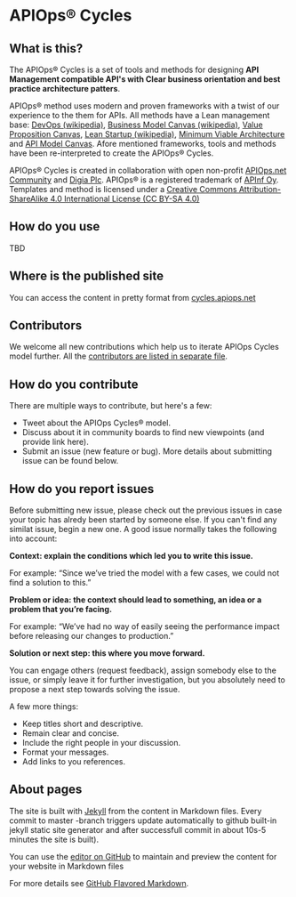 # APIOps&reg; Cycles

## What is this?

The APIOps&reg; Cycles is a set of tools and methods for designing **API Management compatible API's with Clear business orientation and best practice architecture patters**.

APIOps&reg; method uses modern and proven frameworks with a twist of our experience to the them for APIs. All methods have a Lean management base: [DevOps (wikipedia)](https://en.wikipedia.org/wiki/DevOps), [Business Model Canvas (wikipedia)](https://en.wikipedia.org/wiki/Business_Model_Canvas), [Value Proposition Canvas](), [Lean Startup (wikipedia)](https://en.wikipedia.org/wiki/Lean_startup), [Minimum Viable Architecture](https://www.enterpriseirregulars.com/116163/minimum-viable-architecture-good-enough-good-enough-enterprise/) and [API Model Canvas](https://www.slideshare.net/3scale/api-model-canvas-apidays-mediterranea-2015). Afore mentioned frameworks, tools and methods have been re-interpreted to create the APIOps&reg; Cycles. 

APIOps&reg; Cycles is created in collaboration with open non-profit [APIOps.net Community](https://medium.com/apiops) and [Digia Plc](www.digia.com). APIOps&reg; is a registered trademark of [APInf Oy](http://apinf.com). Templates and method is licensed under a [Creative Commons Attribution-ShareAlike 4.0 International License (CC BY-SA 4.0)](https://creativecommons.org/licenses/by-sa/4.0/)

## How do you use

TBD

## Where is the published site

You can access the content in pretty format from [cycles.apiops.net](http://cycles.apiops.net)
    
## Contributors

We welcome all new contributions which help us to iterate APIOps Cycles model further. All the [contributors are listed in separate file](contributors.md). 

## How do you contribute

There are multiple ways to contribute, but here's a few: 

* Tweet about the APIOps Cycles&reg; model. 
* Discuss about it in community boards to find new viewpoints (and provide link here). 
* Submit an issue (new feature or bug). More details about submitting issue can be found below. 

## How do you report issues

Before submitting new issue, please check out the previous issues in case your topic has alredy been started by someone else. If you can't find any similat issue, begin a new one. A good issue normally takes the following into account: 

**Context: explain the conditions which led you to write this issue.**

For example: “Since we’ve tried the model with a few cases, we could not find a solution to this.”

**Problem or idea: the context should lead to something, an idea or a problem that you’re facing.**

For example: “We’ve had no way of easily seeing the performance impact before releasing our changes to production.”

**Solution or next step: this where you move forward.** 

You can engage others (request feedback), assign somebody else to the issue, or simply leave it for further investigation, but you absolutely need to propose a next step towards solving the issue.

A few more things: 

* Keep titles short and descriptive. 
* Remain clear and concise. 
* Include the right people in your discussion. 
* Format your messages. 
* Add links to you references.

## About pages

The site is built with [Jekyll](https://jekyllrb.com/) from the content in Markdown files. Every commit to master -branch triggers update automatically to github built-in jekyll static site generator and after successfull commit in about 10s-5 minutes the site is built). 

You can use the [editor on GitHub](https://github.com/mniinio/APIOps-cycles/edit/master/README.md) to maintain and preview the content for your website in Markdown files

For more details see [GitHub Flavored Markdown](https://guides.github.com/features/mastering-markdown/).



